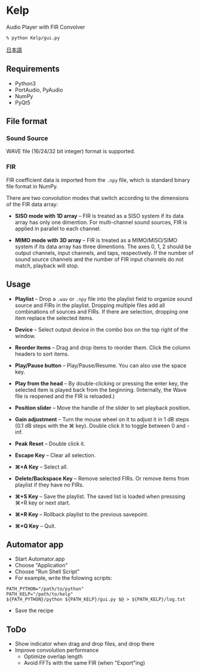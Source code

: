 Kelp
====

Audio Player with FIR Convolver

```
% python Kelp/gui.py
```

[日本語](./README_JP.md)


Requirements
------------

* Python3
* PortAudio, PyAudio
* NumPy
* PyQt5




File format
-----------

### Sound Source

WAVE file (16/24/32 bit integer) format is supported.


### FIR

FIR coefficient data is imported from the `.npy` file, which is standard binary file format in NumPy.

There are two convolution modes that switch according to the dimensions of the FIR data array:

* **SISO mode with 1D array**
–
FIR is treated as a SISO system if its data array has only one dimention. 
For multi-channel sound sources, FIR is applied in parallel to each channel.

* **MIMO mode with 3D array**
–
FIR is treated as a MIMO/MISO/SIMO system if its data array has three dimentions.
The axes 0, 1, 2 should be output channels, input channels, and taps, respectively.
If the number of sound source channels and the number of FIR input channels do not match, playback will stop.




Usage
-----

* **Playlist**
–
Drop a `.wav` or `.npy` file into the playlist field to organize sound source and FIRs in the playlist.
Dropping multiple files add all combinations of sources and FIRs.
If there are selection, dropping one item replace the selected items.

* **Device**
–
Select output device in the combo box on the top right of the window.

* **Reorder items**
–
Drag and drop items to reorder them.
Click the column headers to sort items.

* **Play/Pause button**
–
Play/Pause/Resume.
You can also use the space key.

* **Play from the head**
–
By double-clicking or pressing the enter key, the selected item is played back from the beginning.
(Internally, the Wave file is reopened and the FIR is reloaded.)

* **Position slider**
–
Move the handle of the slider to set playback position.

* **Gain adjustment**
–
Turn the mouse wheel on it to adjust it in 1 dB steps
(0.1 dB steps with the ⌘ key).
Double click it to toggle between 0 and -inf.

* **Peak Reset**
–
Double click it.

* **Escape Key**
–
Clear all selection.

* **⌘+A Key**
–
Select all.

* **Delete/Backspace Key**
–
Remove selected FIRs.
Or remove items from playlist if they have no FIRs.

* **⌘+S Key**
–
Save the playlist.
The saved list is loaded when presssing ⌘+R key or next start.

* **⌘+R Key**
–
Rollback playlist to the previous savepoint.

* **⌘+Q Key**
–
Quit.




Automator app
-------------

* Start Automator.app
* Choose "Application"
* Choose "Run Shell Script"
* For example, write the folowing scripts:

```
PATH_PYTHON="/path/to/python"
PATH_KELP="/path/to/kelp"
${PATH_PYTHON}/python ${PATH_KELP}/gui.py $@ > ${PATH_KELP}/log.txt
```
* Save the recipe



ToDo
----------------------------

* Show indicator when drag and drop files, and drop there
* Improve convolution performance
	- Optimize overlap length
	- Avoid FFTs with the same FIR (when "Export"ing)
